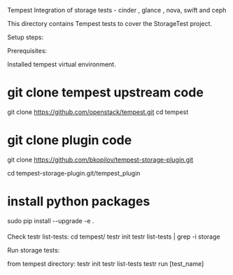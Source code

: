 Tempest Integration of storage tests - cinder , glance , nova, swift and ceph

This directory contains Tempest tests to cover the StorageTest project.

Setup steps:

Prerequisites:

Installed tempest virtual environment.
# git clone tempest upstream code
git clone https://github.com/openstack/tempest.git
cd tempest

# git clone plugin code
git clone https://github.com/bkopilov/tempest-storage-plugin.git

cd tempest-storage-plugin.git/tempest_plugin

# install python packages
sudo pip install --upgrade -e .

####

Check testr list-tests:
cd tempest/
testr init
testr list-tests | grep -i storage


Run storage tests:

from tempest directory:
testr init
testr list-tests
testr run [test_name]